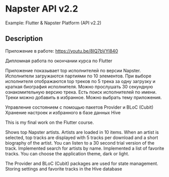# Napster API v2.2

Example: Flutter & Napster Platform (API v2.2)

## Description

Приложение в работе: https://youtu.be/8IQ7bVYl840

Дипломная работа по окончании курса по Flutter

Приложение показывает top исполнителей по версии Napster. Исполнители загружаются партиями по 10 элементов. При выборе исполнителя отображаются top треков по 5 трека за одну загрузку и краткая биография исполнителя. Можно прослушать 30 секундную ознакомительную версию трека. Есть поиск исполнителей по имени. Треки можно добавить в избранное. Можно выбрать тему приложения.

Управление состоянием с помощью пакетов Provider и BLoC (Cubit)
Хранение настроек и избранного в базе данных Hive 


This is my final work on the Flutter course. 

Shows top Napster artists. Artists are loaded in 10 items. When an artist is selected, top tracks are displayed with 5 tracks per download and a short biography of the artist. You can listen to a 30 second trial version of the track. Implemented search for artists by name. Implemented a list of favorite tracks. You can choose the application theme, dark or light.

The Provider and BLoC (Cubit) packages are used for state management.
Storing settings and favorite tracks in the Hive database
